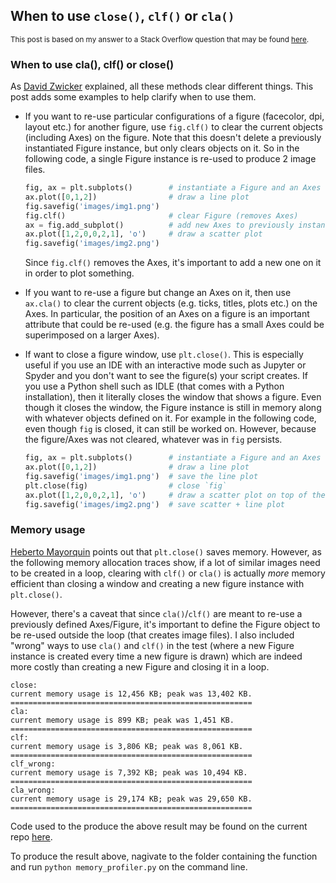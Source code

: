 ## When to use `close()`, `clf()` or `cla()`

<sup>This post is based on my answer to a Stack Overflow question that may be found [here](https://stackoverflow.com/a/77218935/19123103).</sup>

### When to use cla(), clf() or close()

As [David Zwicker](https://stackoverflow.com/a/8228808/19123103) explained, all these methods clear different things. This post adds some examples to help clarify when to use them.

- If you want to re-use particular configurations of a figure (facecolor, dpi, layout etc.) for another figure, use `fig.clf()` to clear the current objects (including Axes) on the figure. Note that this doesn't delete a previously instantiated Figure instance, but only clears objects on it. So in the following code, a single Figure instance is re-used to produce 2 image files.
  ```python
  fig, ax = plt.subplots()        # instantiate a Figure and an Axes
  ax.plot([0,1,2])                # draw a line plot
  fig.savefig('images/img1.png')
  fig.clf()                       # clear Figure (removes Axes)
  ax = fig.add_subplot()          # add new Axes to previously instantiated `fig`
  ax.plot([1,2,0,0,2,1], 'o')     # draw a scatter plot
  fig.savefig('images/img2.png')
  ```
  Since `fig.clf()` removes the Axes, it's important to add a new one on it in order to plot something.
  
- If you want to re-use a figure but change an Axes on it, then use `ax.cla()` to clear the current objects (e.g. ticks, titles, plots etc.) on the Axes. In particular, the position of an Axes on a figure is an important attribute that could be re-used (e.g. the figure has a small Axes could be superimposed on a larger Axes).

- If want to close a figure window, use `plt.close()`. This is especially useful if you use an IDE with an interactive mode such as Jupyter or Spyder and you don't want to see the figure(s) your script creates. If you use a Python shell such as IDLE (that comes with a Python installation), then it literally closes the window that shows a figure. Even though it closes the window, the Figure instance is still in memory along with whatever objects defined on it. For example in the following code, even though `fig` is closed, it can still be worked on. However, because the figure/Axes was not cleared, whatever was in `fig` persists.
  ```python
  fig, ax = plt.subplots()        # instantiate a Figure and an Axes
  ax.plot([0,1,2])                # draw a line plot
  fig.savefig('images/img1.png')  # save the line plot
  plt.close(fig)                  # close `fig`
  ax.plot([1,2,0,0,2,1], 'o')     # draw a scatter plot on top of the previously plotted lineplot
  fig.savefig('images/img2.png')  # save scatter + line plot
  ```


### Memory usage

[Heberto Mayorquin](https://stackoverflow.com/a/33343289/19123103) points out that `plt.close()` saves memory. However, as the following memory allocation traces show, if a lot of similar images need to be created in a loop, clearing with `clf()` or `cla()` is actually _more_ memory efficient than closing a window and creating a new figure instance with `plt.close()`.

However, there's a caveat that since `cla()`/`clf()` are meant to re-use a previously defined Axes/Figure, it's important to define the Figure object to be re-used outside the loop (that creates image files). I also included "wrong" ways to use `cla()` and `clf()` in the test (where a new Figure instance is created every time a new figure is drawn) which are indeed more costly than creating a new Figure and closing it in a loop.


```shell
close:
current memory usage is 12,456 KB; peak was 13,402 KB.
======================================================
cla:
current memory usage is 899 KB; peak was 1,451 KB.
======================================================
clf:
current memory usage is 3,806 KB; peak was 8,061 KB.
======================================================
clf_wrong:
current memory usage is 7,392 KB; peak was 10,494 KB.
======================================================
cla_wrong:
current memory usage is 29,174 KB; peak was 29,650 KB.
======================================================
```

Code used to the produce the above result may be found on the current repo [here](./memory_profiler.py).

To produce the result above, nagivate to the folder containing the function and run `python memory_profiler.py` on the command line.